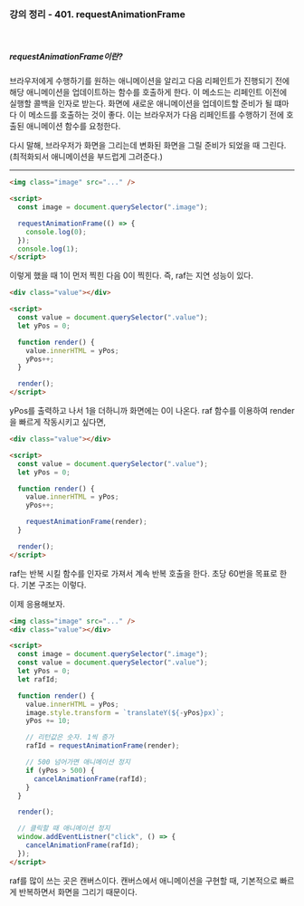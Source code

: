 ### 강의 정리 - 401. requestAnimationFrame

<br>

##### requestAnimationFrame이란?

브라우저에게 수행하기를 원하는 애니메이션을 알리고 다음 리페인트가 진행되기 전에 해당 애니메이션을 업데이트하는 함수를 호출하게 한다. 이 메소드는 리페인트 이전에 실행할 콜백을 인자로 받는다. 화면에 새로운 애니메이션을 업데이트할 준비가 될 떄마다 이 메소드를 호출하는 것이 좋다. 이는 브라우저가 다음 리페인트를 수행하기 전에 호출된 애니메이션 함수를 요청한다.

다시 말해, 브라우저가 화면을 그리는데 변화된 화면을 그릴 준비가 되었을 때 그린다. (최적화되서 애니메이션을 부드럽게 그려준다.)

---

```html
<img class="image" src="..." />

<script>
  const image = document.querySelector(".image");

  requestAnimationFrame(() => {
    console.log(0);
  });
  console.log(1);
</script>
```

이렇게 했을 때 1이 먼저 찍힌 다음 0이 찍힌다. 즉, raf는 지연 성능이 있다.

```html
<div class="value"></div>

<script>
  const value = document.querySelector(".value");
  let yPos = 0;

  function render() {
    value.innerHTML = yPos;
    yPos++;
  }

  render();
</script>
```

yPos를 출력하고 나서 1을 더하니까 화면에는 0이 나온다. raf 함수를 이용하여 render을 빠르게 작동시키고 싶다면,

```html
<div class="value"></div>

<script>
  const value = document.querySelector(".value");
  let yPos = 0;

  function render() {
    value.innerHTML = yPos;
    yPos++;

    requestAnimationFrame(render);
  }

  render();
</script>
```

raf는 반복 시킬 함수를 인자로 가져서 계속 반복 호출을 한다. 초당 60번을 목표로 한다. 기본 구조는 이렇다.

이제 응용해보자.

```html
<img class="image" src="..." />
<div class="value"></div>

<script>
  const image = document.querySelector(".image");
  const value = document.querySelector(".value");
  let yPos = 0;
  let rafId;

  function render() {
    value.innerHTML = yPos;
    image.style.transform = `translateY(${-yPos}px)`;
    yPos += 10;

    // 리턴값은 숫자. 1씩 증가
    rafId = requestAnimationFrame(render);

    // 500 넘어가면 애니메이션 정지
    if (yPos > 500) {
      cancelAnimationFrame(rafId);
    }
  }

  render();

  // 클릭할 때 애니메이션 정지
  window.addEventListner("click", () => {
    cancelAnimationFrame(rafId);
  });
</script>
```

raf를 많이 쓰는 곳은 캔버스이다. 캔버스에서 애니메이션을 구현할 때, 기본적으로 빠르게 반복하면서 화면을 그리기 때문이다.
